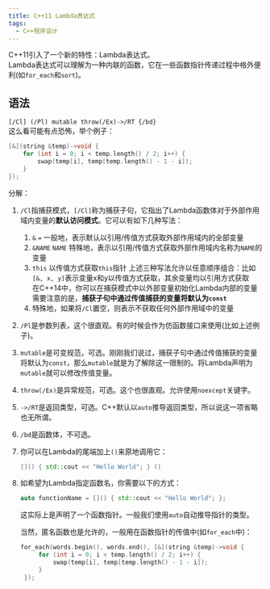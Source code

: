 ```yaml
---
title: C++11 Lambda表达式
tags: 
  - C++程序设计
---
```


C++11引入了一个新的特性：Lambda表达式。  
Lambda表达式可以理解为一种内联的函数，它在一些函数指针传递过程中格外便利(如`for_each`和`sort`)。

## 语法

`[/Cl] (/Pl) mutable throw(/Ex)->/RT {/bd}`  
这么看可能有点恐怖，举个例子：  

```cpp
[&](string &temp)->void {
    for (int i = 0; i < temp.length() / 2; i++) {
        swap(temp[i], temp[temp.length() - 1 - i]);
    }
});
```

分解：

1. `/Cl`指捕获模式，`[/Cl]`称为捕获子句，它指出了Lambda函数体对于外部作用域内变量的**默认访问模式**。它可以有如下几种写法：
   1. `&` `=` 一般地，表示默认以引用/传值方式获取外部作用域内的全部变量
   2. `&NAME` `NAME` 特殊地，表示以引用/传值方式获取外部作用域内名称为`NAME`的变量
   3. `this` 以传值方式获取`this`指针
   上述三种写法允许以任意顺序组合：比如`[&, x, y]`表示变量x和y以传值方式获取，其余变量均以引用方式获取  
   在C++14中，你可以在捕获模式中以外部变量初始化Lambda内部的变量  
   需要注意的是，**捕获子句中通过传值捕获的变量将默认为`const`**
   4. 特殊地，如果将`/Cl`置空，则表示不获取任何外部作用域中的变量

2. `/Pl`是参数列表，这个很直观。有的时候会作为仿函数接口来使用(比如上述例子)。
3. `mutable`是可变规范，可选。刚刚我们说过，捕获子句中通过传值捕获的变量将默认为`const`，那么`mutable`就是为了解除这一限制的。将Lambda声明为`mutable`就可以修改传值变量。
4. `throw(/Ex)`是异常规范，可选。这个也很直观。允许使用`noexcept`关键字。
5. `->/RT`是返回类型，可选。C++默认以`auto`推导返回类型，所以说这一项省略也无所谓。
6. `/bd`是函数体，不可选。
7. 你可以在Lambda的尾端加上`()`来原地调用它：

   ```cpp
   []() { std::cout << "Hello World"; } ()
   ```

8. 如希望为Lambda指定函数名，你需要以下的方式：
   
   ```cpp
   auto functionName = []() { std::cout << "Hello World"; };
   ```

   这实际上是声明了一个函数指针。一般我们使用`auto`自动推导指针的类型。

   当然，匿名函数也是允许的，一般用在函数指针的传值中(如`for_each`中)：
   ```cpp
   for_each(words.begin(), words.end(), [&](string &temp)->void {
        for (int i = 0; i < temp.length() / 2; i++) {
            swap(temp[i], temp[temp.length() - 1 - i]);
        }
    });
   ```